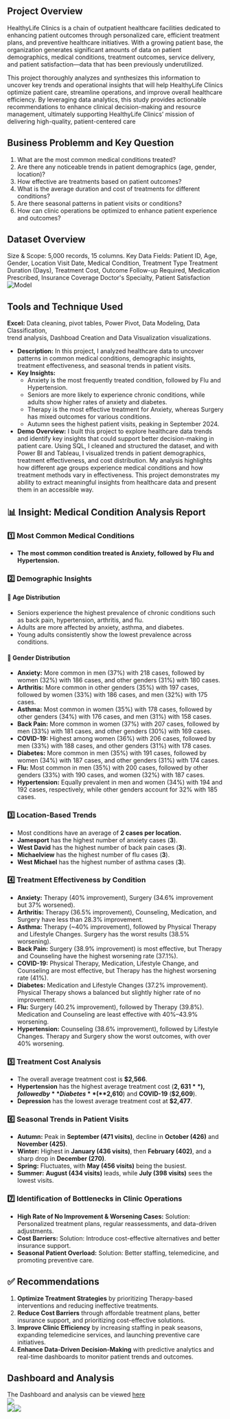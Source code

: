 ## Project Overview
HealthyLife Clinics is a chain of outpatient healthcare facilities dedicated to enhancing patient outcomes through personalized care, efficient treatment plans, and preventive healthcare initiatives. With a growing patient base, the organization generates significant amounts of data on patient demographics, medical conditions, treatment outcomes, service delivery, and patient satisfaction—data that has been previously underutilized.

This project thoroughly analyzes and synthesizes this information to uncover key trends and operational insights that will help HealthyLife Clinics optimize patient care, streamline operations, and improve overall healthcare efficiency. By leveraging data analytics, this study provides actionable recommendations to enhance clinical decision-making and resource management, ultimately supporting HealthyLife Clinics’ mission of delivering high-quality, patient-centered care

## Business Problemm and Key Question
1. What are the most common medical conditions treated?
2. Are there any noticeable trends in patient demographics (age, gender, 
location)?
3. How effective are treatments based on patient outcomes?
4. What is the average duration and cost of treatments for different 
conditions?
5. Are there seasonal patterns in patient visits or conditions?
6. How can clinic operations be optimized to enhance patient experience and 
outcomes?

## Dataset Overview
Size & Scope: 5,000 records, 15 columns.
Key Data Fields:
Patient ID, Age, Gender, Location
Visit Date, Medical Condition, Treatment Type
Treatment Duration (Days), Treatment Cost, Outcome
Follow-up Required, Medication Prescribed, Insurance Coverage
Doctor's Specialty, Patient Satisfaction </br>
![Model](https://github.com/Bolajie/Project_1/blob/main/Screenshot%202025-02-03%20200215.png)

## Tools and Technique Used
**Excel:** Data cleaning, pivot tables, Power Pivot, Data Modeling, Data Classification,<br>trend analysis, Dashboad Creation and Data Visualization visualizations. </br>
- **Description:** In this project, I analyzed healthcare data to uncover patterns in common medical conditions, demographic insights, treatment effectiveness, and seasonal trends in patient visits. 
- **Key Insights:**
  - Anxiety is the most frequently treated condition, followed by Flu and Hypertension.
  - Seniors are more likely to experience chronic conditions, while adults show higher rates of anxiety and diabetes.
  - Therapy is the most effective treatment for Anxiety, whereas Surgery has mixed outcomes for various conditions.
  - Autumn sees the highest patient visits, peaking in September 2024.
- **Demo Overview:**
  I built this project to explore healthcare data trends and identify key insights that could support better decision-making in patient care. Using SQL, I cleaned and structured the dataset, and with Power BI and Tableau, I visualized trends in patient demographics, treatment effectiveness, and cost distribution. My analysis highlights how different age groups experience medical conditions and how treatment methods vary in effectiveness. This project demonstrates my ability to extract meaningful insights from healthcare data and present them in an accessible way.

## 📊 Insight: Medical Condition Analysis Report
### 1️⃣ Most Common Medical Conditions
- **The most common condition treated is Anxiety, followed by Flu and Hypertension.**

### 2️⃣ Demographic Insights
#### 📌 Age Distribution
- Seniors experience the highest prevalence of chronic conditions such as back pain, hypertension, arthritis, and flu.
- Adults are more affected by anxiety, asthma, and diabetes.
- Young adults consistently show the lowest prevalence across conditions.

#### 📌 Gender Distribution
- **Anxiety:** More common in men (37%) with 218 cases, followed by women (32%) with 186 cases, and other genders (31%) with 180 cases.
- **Arthritis:** More common in other genders (35%) with 197 cases, followed by women (33%) with 186 cases, and men (32%) with 175 cases.
- **Asthma:** Most common in women (35%) with 178 cases, followed by other genders (34%) with 176 cases, and men (31%) with 158 cases.
- **Back Pain:** More common in women (37%) with 207 cases, followed by men (33%) with 181 cases, and other genders (30%) with 169 cases.
- **COVID-19:** Highest among women (36%) with 206 cases, followed by men (33%) with 188 cases, and other genders (31%) with 178 cases.
- **Diabetes:** More common in men (35%) with 191 cases, followed by women (34%) with 187 cases, and other genders (31%) with 174 cases.
- **Flu:** Most common in men (35%) with 200 cases, followed by other genders (33%) with 190 cases, and women (32%) with 187 cases.
- **Hypertension:** Equally prevalent in men and women (34%) with 194 and 192 cases, respectively, while other genders account for 32% with 185 cases.

### 3️⃣ Location-Based Trends
- Most conditions have an average of **2 cases per location.**
- **Jamesport** has the highest number of anxiety cases (**3**).
- **West David** has the highest number of back pain cases (**3**).
- **Michaelview** has the highest number of flu cases (**3**).
- **West Michael** has the highest number of asthma cases (**3**).

### 4️⃣ Treatment Effectiveness by Condition
- **Anxiety:** Therapy (40% improvement), Surgery (34.6% improvement but 37% worsened).
- **Arthritis:** Therapy (36.5% improvement), Counseling, Medication, and Surgery have less than 28.3% improvement.
- **Asthma:** Therapy (~40% improvement), followed by Physical Therapy and Lifestyle Changes. Surgery has the worst results (38.5% worsening).
- **Back Pain:** Surgery (38.9% improvement) is most effective, but Therapy and Counseling have the highest worsening rate (37.1%).
- **COVID-19:** Physical Therapy, Medication, Lifestyle Change, and Counseling are most effective, but Therapy has the highest worsening rate (41%).
- **Diabetes:** Medication and Lifestyle Changes (37.2% improvement). Physical Therapy shows a balanced but slightly higher rate of no improvement.
- **Flu:** Surgery (40.2% improvement), followed by Therapy (39.8%). Medication and Counseling are least effective with 40%–43.9% worsening.
- **Hypertension:** Counseling (38.6% improvement), followed by Lifestyle Changes. Therapy and Surgery show the worst outcomes, with over 40% worsening.

### 5️⃣ Treatment Cost Analysis
- The overall average treatment cost is **$2,566**.
- **Hypertension** has the highest average treatment cost (**$2,631**), followed by **Diabetes** (**$2,610**) and **COVID-19** (**$2,609**).
- **Depression** has the lowest average treatment cost at **$2,477**.

### 6️⃣ Seasonal Trends in Patient Visits
- **Autumn:** Peak in **September (471 visits)**, decline in **October (426)** and **November (425)**.
- **Winter:** Highest in **January (436 visits)**, then **February (402)**, and a sharp drop in **December (270)**.
- **Spring:** Fluctuates, with **May (456 visits)** being the busiest.
- **Summer:** **August (434 visits)** leads, while **July (398 visits)** sees the lowest visits.

### 7️⃣ Identification of Bottlenecks in Clinic Operations
- **High Rate of No Improvement & Worsening Cases:** Solution: Personalized treatment plans, regular reassessments, and data-driven adjustments.
- **Cost Barriers:** Solution: Introduce cost-effective alternatives and better insurance support.
- **Seasonal Patient Overload:** Solution: Better staffing, telemedicine, and promoting preventive care.
## ✅ Recommendations
1. **Optimize Treatment Strategies** by prioritizing Therapy-based interventions and reducing ineffective treatments.
2. **Reduce Cost Barriers** through affordable treatment plans, better insurance support, and prioritizing cost-effective solutions.
3. **Improve Clinic Efficiency** by increasing staffing in peak seasons, expanding telemedicine services, and launching preventive care initiatives.
4. **Enhance Data-Driven Decision-Making** with predictive analytics and real-time dashboards to monitor patient trends and outcomes.

## Dashboard and Analysis
The Dashboard and analysis can be viewed [here](https://1drv.ms/x/c/659adb0f74c49bc1/EeT8nJ5kB0dMp9df7MJJzREBqwD1X6S0_qUZ6YhzNDlqrg?e=yCE6Ez) </br>
![](https://github.com/Bolajie/Project_1/blob/main/Screenshot%202025-02-13%20022854.png) </br>
![](https://github.com/Bolajie/Project_1/blob/main/pivot%201.png)![](https://github.com/Bolajie/Project_1/blob/main/pivot%202.png)
